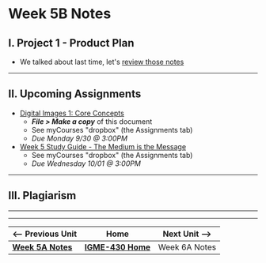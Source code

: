 # Week 5B Notes

## I.  Project 1 - Product Plan

- We talked about last time, let's [review those notes](5A.md#i-project-1---product-plan)

---

## II. Upcoming Assignments

- [	Digital Images 1: Core Concepts](https://docs.google.com/document/d/11qw25yxtDBrB0UtdIWe93Mqi_u6gbsYE/edit?usp=sharing&amp;ouid=102147966520281822162&amp;rtpof=true&amp;sd=true/copy)
  - ***File > Make a copy*** of this document
  - See myCourses "dropbox" (the Assignments tab)
  - *Due Monday 9/30 @ 3:00PM*
- [Week 5 Study Guide - The Medium is the Message](https://docs.google.com/document/d/1S7uE_dgrYcHWqzDImetcPAd2Q_1n3F_8-eLIfb-h9mI/copy)
  - See myCourses "dropbox" (the Assignments tab)
  - *Due Wednesday 10/01 @ 3:00PM*

---

## III. Plagiarism


---
---

| <-- Previous Unit | Home | Next Unit -->
| --- | --- | --- 
|  [**Week 5A Notes**](5A.md)  |  [**IGME-430 Home**](../) | Week 6A Notes
